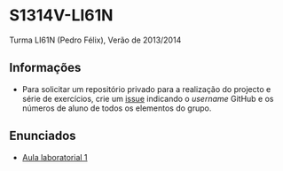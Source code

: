 S1314V-LI61N
============

Turma LI61N (Pedro Félix), Verão de 2013/2014

## Informações ##

* Para solicitar um repositório privado para a realização do projecto e série de exercícios, crie um [issue](https://github.com/isel-leic-pdm/S1314V-LI61N/issues) indicando o _username_ GitHub e os números de aluno de todos os elementos do grupo.

## Enunciados ##

* [Aula laboratorial 1](https://github.com/isel-leic-pdm/S1314V-LI61N/wiki/aula-laboratorial-1)
